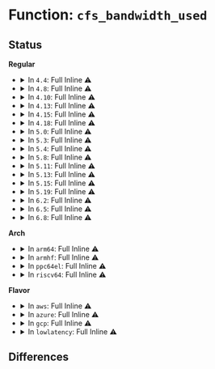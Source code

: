 # Function: <code>cfs_bandwidth_used</code>

## Status
<b>Regular</b>
<ul>
<li>
<details>
<summary>In <code>4.4</code>: Full Inline ⚠️</summary>

**Collision:** Unique Static

**Inline:** Full

**Transformation:** False

**Instances:**

```
In kernel/sched/fair.c (ffffffff810b2f71)
Location: kernel/sched/fair.c:3343
Inline: True
Inline callers:
  - kernel/sched/fair.c:update_curr
  - kernel/sched/fair.c:update_cfs_shares
  - kernel/sched/fair.c:yield_to_task_fair
  - kernel/sched/fair.c:check_preempt_wakeup
  - kernel/sched/fair.c:update_blocked_averages
  - kernel/sched/fair.c:dequeue_entity
  - kernel/sched/fair.c:dequeue_task_fair
  - kernel/sched/fair.c:dequeue_task_fair
  - kernel/sched/fair.c:enqueue_entity
  - kernel/sched/fair.c:enqueue_entity
  - kernel/sched/fair.c:enqueue_entity
  - kernel/sched/fair.c:enqueue_task_fair
  - kernel/sched/fair.c:enqueue_task_fair
  - kernel/sched/fair.c:set_curr_task_fair
  - kernel/sched/fair.c:unthrottle_cfs_rq
  - kernel/sched/fair.c:rq_offline_fair
  - kernel/sched/fair.c:distribute_cfs_runtime
```
</details>
</li>
<li>
<details>
<summary>In <code>4.8</code>: Full Inline ⚠️</summary>

**Collision:** Unique Static

**Inline:** Full

**Transformation:** False

**Instances:**

```
In kernel/sched/fair.c (ffffffff810c213b)
Location: kernel/sched/fair.c:3683
Inline: True
Inline callers:
  - kernel/sched/fair.c:online_fair_sched_group
  - kernel/sched/fair.c:set_curr_task_fair
  - kernel/sched/fair.c:rq_offline_fair
  - kernel/sched/fair.c:update_blocked_averages
  - kernel/sched/fair.c:yield_to_task_fair
  - kernel/sched/fair.c:check_preempt_wakeup
  - kernel/sched/fair.c:dequeue_task_fair
  - kernel/sched/fair.c:dequeue_task_fair
  - kernel/sched/fair.c:dequeue_task_fair
  - kernel/sched/fair.c:enqueue_task_fair
  - kernel/sched/fair.c:enqueue_task_fair
  - kernel/sched/fair.c:distribute_cfs_runtime
  - kernel/sched/fair.c:unthrottle_cfs_rq
  - kernel/sched/fair.c:dequeue_entity
  - kernel/sched/fair.c:enqueue_entity
  - kernel/sched/fair.c:enqueue_entity
  - kernel/sched/fair.c:enqueue_entity
  - kernel/sched/fair.c:update_cfs_shares
  - kernel/sched/fair.c:update_curr
```
</details>
</li>
<li>
<details>
<summary>In <code>4.10</code>: Full Inline ⚠️</summary>

**Collision:** Unique Static

**Inline:** Full

**Transformation:** False

**Instances:**

```
In kernel/sched/fair.c (ffffffff810c818b)
Location: kernel/sched/fair.c:3900
Inline: True
Inline callers:
  - kernel/sched/fair.c:online_fair_sched_group
  - kernel/sched/fair.c:set_curr_task_fair
  - kernel/sched/fair.c:rq_offline_fair
  - kernel/sched/fair.c:update_blocked_averages
  - kernel/sched/fair.c:yield_to_task_fair
  - kernel/sched/fair.c:check_preempt_wakeup
  - kernel/sched/fair.c:dequeue_task_fair
  - kernel/sched/fair.c:dequeue_task_fair
  - kernel/sched/fair.c:dequeue_task_fair
  - kernel/sched/fair.c:enqueue_task_fair
  - kernel/sched/fair.c:enqueue_task_fair
  - kernel/sched/fair.c:distribute_cfs_runtime
  - kernel/sched/fair.c:unthrottle_cfs_rq
  - kernel/sched/fair.c:dequeue_entity
  - kernel/sched/fair.c:enqueue_entity
  - kernel/sched/fair.c:enqueue_entity
  - kernel/sched/fair.c:enqueue_entity
  - kernel/sched/fair.c:update_cfs_shares
  - kernel/sched/fair.c:update_curr
```
</details>
</li>
<li>
<details>
<summary>In <code>4.13</code>: Full Inline ⚠️</summary>

**Collision:** Unique Static

**Inline:** Full

**Transformation:** False

**Instances:**

```
In kernel/sched/fair.c (ffffffff810c1e43)
Location: kernel/sched/fair.c:4022
Inline: True
Inline callers:
  - kernel/sched/fair.c:online_fair_sched_group
  - kernel/sched/fair.c:set_curr_task_fair
  - kernel/sched/fair.c:rq_offline_fair
  - kernel/sched/fair.c:update_blocked_averages
  - kernel/sched/fair.c:yield_to_task_fair
  - kernel/sched/fair.c:check_preempt_wakeup
  - kernel/sched/fair.c:dequeue_task_fair
  - kernel/sched/fair.c:dequeue_task_fair
  - kernel/sched/fair.c:dequeue_task_fair
  - kernel/sched/fair.c:enqueue_task_fair
  - kernel/sched/fair.c:enqueue_task_fair
  - kernel/sched/fair.c:distribute_cfs_runtime
  - kernel/sched/fair.c:unthrottle_cfs_rq
  - kernel/sched/fair.c:dequeue_entity
  - kernel/sched/fair.c:enqueue_entity
  - kernel/sched/fair.c:enqueue_entity
  - kernel/sched/fair.c:enqueue_entity
  - kernel/sched/fair.c:update_cfs_shares
  - kernel/sched/fair.c:update_curr
```
</details>
</li>
<li>
<details>
<summary>In <code>4.15</code>: Full Inline ⚠️</summary>

**Collision:** Unique Static

**Inline:** Full

**Transformation:** False

**Instances:**

```
In kernel/sched/fair.c (ffffffff810c9586)
Location: kernel/sched/fair.c:4361
Inline: True
Inline callers:
  - kernel/sched/fair.c:online_fair_sched_group
  - kernel/sched/fair.c:set_curr_task_fair
  - kernel/sched/fair.c:rq_offline_fair
  - kernel/sched/fair.c:update_blocked_averages
  - kernel/sched/fair.c:yield_to_task_fair
  - kernel/sched/fair.c:check_preempt_wakeup
  - kernel/sched/fair.c:dequeue_task_fair
  - kernel/sched/fair.c:dequeue_task_fair
  - kernel/sched/fair.c:dequeue_task_fair
  - kernel/sched/fair.c:enqueue_task_fair
  - kernel/sched/fair.c:enqueue_task_fair
  - kernel/sched/fair.c:distribute_cfs_runtime
  - kernel/sched/fair.c:unthrottle_cfs_rq
  - kernel/sched/fair.c:dequeue_entity
  - kernel/sched/fair.c:enqueue_entity
  - kernel/sched/fair.c:enqueue_entity
  - kernel/sched/fair.c:enqueue_entity
  - kernel/sched/fair.c:update_cfs_group
  - kernel/sched/fair.c:update_curr
```
</details>
</li>
<li>
<details>
<summary>In <code>4.18</code>: Full Inline ⚠️</summary>

**Collision:** Unique Static

**Inline:** Full

**Transformation:** False

**Instances:**

```
In kernel/sched/fair.c (ffffffff810d1706)
Location: kernel/sched/fair.c:4532
Inline: True
Inline callers:
  - kernel/sched/fair.c:online_fair_sched_group
  - kernel/sched/fair.c:set_curr_task_fair
  - kernel/sched/fair.c:rq_offline_fair
  - kernel/sched/fair.c:update_blocked_averages
  - kernel/sched/fair.c:yield_to_task_fair
  - kernel/sched/fair.c:check_preempt_wakeup
  - kernel/sched/fair.c:dequeue_task_fair
  - kernel/sched/fair.c:dequeue_task_fair
  - kernel/sched/fair.c:dequeue_task_fair
  - kernel/sched/fair.c:enqueue_task_fair
  - kernel/sched/fair.c:enqueue_task_fair
  - kernel/sched/fair.c:distribute_cfs_runtime
  - kernel/sched/fair.c:unthrottle_cfs_rq
  - kernel/sched/fair.c:dequeue_entity
  - kernel/sched/fair.c:enqueue_entity
  - kernel/sched/fair.c:enqueue_entity
  - kernel/sched/fair.c:enqueue_entity
  - kernel/sched/fair.c:update_cfs_group
  - kernel/sched/fair.c:update_curr
```
</details>
</li>
<li>
<details>
<summary>In <code>5.0</code>: Full Inline ⚠️</summary>

**Collision:** Unique Static

**Inline:** Full

**Transformation:** False

**Instances:**

```
In kernel/sched/fair.c (ffffffff810db036)
Location: kernel/sched/fair.c:4223
Inline: True
Inline callers:
  - kernel/sched/fair.c:online_fair_sched_group
  - kernel/sched/fair.c:set_curr_task_fair
  - kernel/sched/fair.c:rq_offline_fair
  - kernel/sched/fair.c:update_blocked_averages
  - kernel/sched/fair.c:yield_to_task_fair
  - kernel/sched/fair.c:check_preempt_wakeup
  - kernel/sched/fair.c:dequeue_task_fair
  - kernel/sched/fair.c:dequeue_task_fair
  - kernel/sched/fair.c:dequeue_task_fair
  - kernel/sched/fair.c:enqueue_task_fair
  - kernel/sched/fair.c:enqueue_task_fair
  - kernel/sched/fair.c:distribute_cfs_runtime
  - kernel/sched/fair.c:unthrottle_cfs_rq
  - kernel/sched/fair.c:dequeue_entity
  - kernel/sched/fair.c:enqueue_entity
  - kernel/sched/fair.c:enqueue_entity
  - kernel/sched/fair.c:enqueue_entity
  - kernel/sched/fair.c:update_cfs_group
  - kernel/sched/fair.c:update_curr
```
</details>
</li>
<li>
<details>
<summary>In <code>5.3</code>: Full Inline ⚠️</summary>

**Collision:** Unique Static

**Inline:** Full

**Transformation:** False

**Instances:**

```
In kernel/sched/fair.c (ffffffff810e2472)
Location: kernel/sched/fair.c:4319
Inline: True
Inline callers:
  - kernel/sched/fair.c:online_fair_sched_group
  - kernel/sched/fair.c:set_curr_task_fair
  - kernel/sched/fair.c:rq_offline_fair
  - kernel/sched/fair.c:yield_to_task_fair
  - kernel/sched/fair.c:check_preempt_wakeup
  - kernel/sched/fair.c:dequeue_task_fair
  - kernel/sched/fair.c:dequeue_task_fair
  - kernel/sched/fair.c:dequeue_task_fair
  - kernel/sched/fair.c:enqueue_task_fair
  - kernel/sched/fair.c:enqueue_task_fair
  - kernel/sched/fair.c:enqueue_task_fair
  - kernel/sched/fair.c:distribute_cfs_runtime
  - kernel/sched/fair.c:unthrottle_cfs_rq
  - kernel/sched/fair.c:dequeue_entity
  - kernel/sched/fair.c:enqueue_entity
  - kernel/sched/fair.c:enqueue_entity
  - kernel/sched/fair.c:enqueue_entity
  - kernel/sched/fair.c:update_cfs_group
  - kernel/sched/fair.c:update_curr
```
</details>
</li>
<li>
<details>
<summary>In <code>5.4</code>: Full Inline ⚠️</summary>

**Collision:** Unique Static

**Inline:** Full

**Transformation:** False

**Instances:**

```
In kernel/sched/fair.c (ffffffff810ecb2b)
Location: kernel/sched/fair.c:4318
Inline: True
Inline callers:
  - kernel/sched/fair.c:online_fair_sched_group
  - kernel/sched/fair.c:set_next_task_fair
  - kernel/sched/fair.c:rq_offline_fair
  - kernel/sched/fair.c:yield_to_task_fair
  - kernel/sched/fair.c:check_preempt_wakeup
  - kernel/sched/fair.c:dequeue_task_fair
  - kernel/sched/fair.c:dequeue_task_fair
  - kernel/sched/fair.c:dequeue_task_fair
  - kernel/sched/fair.c:enqueue_task_fair
  - kernel/sched/fair.c:enqueue_task_fair
  - kernel/sched/fair.c:enqueue_task_fair
  - kernel/sched/fair.c:distribute_cfs_runtime
  - kernel/sched/fair.c:unthrottle_cfs_rq
  - kernel/sched/fair.c:dequeue_entity
  - kernel/sched/fair.c:enqueue_entity
  - kernel/sched/fair.c:enqueue_entity
  - kernel/sched/fair.c:enqueue_entity
  - kernel/sched/fair.c:update_cfs_group
  - kernel/sched/fair.c:update_curr
```
</details>
</li>
<li>
<details>
<summary>In <code>5.8</code>: Full Inline ⚠️</summary>

**Collision:** Unique Static

**Inline:** Full

**Transformation:** False

**Instances:**

```
In kernel/sched/fair.c (ffffffff810f69c7)
Location: kernel/sched/fair.c:4544
Inline: True
Inline callers:
  - kernel/sched/fair.c:online_fair_sched_group
  - kernel/sched/fair.c:set_next_task_fair
  - kernel/sched/fair.c:rq_offline_fair
  - kernel/sched/fair.c:yield_to_task_fair
  - kernel/sched/fair.c:check_preempt_wakeup
  - kernel/sched/fair.c:dequeue_task_fair
  - kernel/sched/fair.c:dequeue_task_fair
  - kernel/sched/fair.c:dequeue_task_fair
  - kernel/sched/fair.c:enqueue_task_fair
  - kernel/sched/fair.c:enqueue_task_fair
  - kernel/sched/fair.c:enqueue_task_fair
  - kernel/sched/fair.c:enqueue_task_fair
  - kernel/sched/fair.c:distribute_cfs_runtime
  - kernel/sched/fair.c:unthrottle_cfs_rq
  - kernel/sched/fair.c:unthrottle_cfs_rq
  - kernel/sched/fair.c:unthrottle_cfs_rq
  - kernel/sched/fair.c:dequeue_entity
  - kernel/sched/fair.c:enqueue_entity
  - kernel/sched/fair.c:enqueue_entity
  - kernel/sched/fair.c:enqueue_entity
  - kernel/sched/fair.c:enqueue_entity
  - kernel/sched/fair.c:update_cfs_group
  - kernel/sched/fair.c:update_curr
```
</details>
</li>
<li>
<details>
<summary>In <code>5.11</code>: Full Inline ⚠️</summary>

**Collision:** Unique Static

**Inline:** Full

**Transformation:** False

**Instances:**

```
In kernel/sched/fair.c (ffffffff810f4b7a)
Location: kernel/sched/fair.c:4578
Inline: True
Inline callers:
  - kernel/sched/fair.c:online_fair_sched_group
  - kernel/sched/fair.c:set_next_task_fair
  - kernel/sched/fair.c:rq_offline_fair
  - kernel/sched/fair.c:yield_to_task_fair
  - kernel/sched/fair.c:check_preempt_wakeup
  - kernel/sched/fair.c:dequeue_task_fair
  - kernel/sched/fair.c:dequeue_task_fair
  - kernel/sched/fair.c:dequeue_task_fair
  - kernel/sched/fair.c:enqueue_task_fair
  - kernel/sched/fair.c:enqueue_task_fair
  - kernel/sched/fair.c:enqueue_task_fair
  - kernel/sched/fair.c:enqueue_task_fair
  - kernel/sched/fair.c:distribute_cfs_runtime
  - kernel/sched/fair.c:unthrottle_cfs_rq
  - kernel/sched/fair.c:unthrottle_cfs_rq
  - kernel/sched/fair.c:unthrottle_cfs_rq
  - kernel/sched/fair.c:dequeue_entity
  - kernel/sched/fair.c:enqueue_entity
  - kernel/sched/fair.c:enqueue_entity
  - kernel/sched/fair.c:enqueue_entity
  - kernel/sched/fair.c:enqueue_entity
  - kernel/sched/fair.c:update_cfs_group
  - kernel/sched/fair.c:update_curr
```
</details>
</li>
<li>
<details>
<summary>In <code>5.13</code>: Full Inline ⚠️</summary>

**Collision:** Unique Static

**Inline:** Full

**Transformation:** False

**Instances:**

```
In kernel/sched/fair.c (ffffffff810f6c6a)
Location: kernel/sched/fair.c:4641
Inline: True
Inline callers:
  - kernel/sched/fair.c:online_fair_sched_group
  - kernel/sched/fair.c:set_next_task_fair
  - kernel/sched/fair.c:propagate_entity_cfs_rq
  - kernel/sched/fair.c:rq_offline_fair
  - kernel/sched/fair.c:yield_to_task_fair
  - kernel/sched/fair.c:check_preempt_wakeup
  - kernel/sched/fair.c:dequeue_task_fair
  - kernel/sched/fair.c:dequeue_task_fair
  - kernel/sched/fair.c:dequeue_task_fair
  - kernel/sched/fair.c:enqueue_task_fair
  - kernel/sched/fair.c:enqueue_task_fair
  - kernel/sched/fair.c:enqueue_task_fair
  - kernel/sched/fair.c:enqueue_task_fair
  - kernel/sched/fair.c:distribute_cfs_runtime
  - kernel/sched/fair.c:unthrottle_cfs_rq
  - kernel/sched/fair.c:unthrottle_cfs_rq
  - kernel/sched/fair.c:unthrottle_cfs_rq
  - kernel/sched/fair.c:dequeue_entity
  - kernel/sched/fair.c:enqueue_entity
  - kernel/sched/fair.c:enqueue_entity
  - kernel/sched/fair.c:enqueue_entity
  - kernel/sched/fair.c:enqueue_entity
  - kernel/sched/fair.c:update_cfs_group
  - kernel/sched/fair.c:update_curr
```
</details>
</li>
<li>
<details>
<summary>In <code>5.15</code>: Full Inline ⚠️</summary>

**Collision:** Unique Static

**Inline:** Full

**Transformation:** False

**Instances:**

```
In kernel/sched/fair.c (ffffffff81110ebc)
Location: kernel/sched/fair.c:4653
Inline: True
Inline callers:
  - kernel/sched/fair.c:online_fair_sched_group
  - kernel/sched/fair.c:set_next_task_fair
  - kernel/sched/fair.c:propagate_entity_cfs_rq
  - kernel/sched/fair.c:rq_offline_fair
  - kernel/sched/fair.c:yield_to_task_fair
  - kernel/sched/fair.c:pick_next_task_fair
  - kernel/sched/fair.c:pick_next_task_fair
  - kernel/sched/fair.c:pick_task_fair
  - kernel/sched/fair.c:pick_task_fair
  - kernel/sched/fair.c:check_preempt_wakeup
  - kernel/sched/fair.c:dequeue_task_fair
  - kernel/sched/fair.c:dequeue_task_fair
  - kernel/sched/fair.c:dequeue_task_fair
  - kernel/sched/fair.c:enqueue_task_fair
  - kernel/sched/fair.c:enqueue_task_fair
  - kernel/sched/fair.c:enqueue_task_fair
  - kernel/sched/fair.c:enqueue_task_fair
  - kernel/sched/fair.c:distribute_cfs_runtime
  - kernel/sched/fair.c:unthrottle_cfs_rq
  - kernel/sched/fair.c:unthrottle_cfs_rq
  - kernel/sched/fair.c:unthrottle_cfs_rq
  - kernel/sched/fair.c:put_prev_entity
  - kernel/sched/fair.c:put_prev_entity
  - kernel/sched/fair.c:dequeue_entity
  - kernel/sched/fair.c:enqueue_entity
  - kernel/sched/fair.c:enqueue_entity
  - kernel/sched/fair.c:enqueue_entity
  - kernel/sched/fair.c:enqueue_entity
  - kernel/sched/fair.c:update_cfs_group
  - kernel/sched/fair.c:update_curr
```
</details>
</li>
<li>
<details>
<summary>In <code>5.19</code>: Full Inline ⚠️</summary>

**Collision:** Unique Static

**Inline:** Full

**Transformation:** False

**Instances:**

```
In kernel/sched/fair.c (ffffffff8112d0e9)
Location: kernel/sched/fair.c:4691
Inline: True
Inline callers:
  - kernel/sched/fair.c:online_fair_sched_group
  - kernel/sched/fair.c:set_next_task_fair
  - kernel/sched/fair.c:propagate_entity_cfs_rq
  - kernel/sched/fair.c:rq_offline_fair
  - kernel/sched/fair.c:can_migrate_task
  - kernel/sched/fair.c:can_migrate_task
  - kernel/sched/fair.c:yield_to_task_fair
  - kernel/sched/fair.c:pick_next_task_fair
  - kernel/sched/fair.c:pick_next_task_fair
  - kernel/sched/fair.c:pick_task_fair
  - kernel/sched/fair.c:pick_task_fair
  - kernel/sched/fair.c:check_preempt_wakeup
  - kernel/sched/fair.c:dequeue_task_fair
  - kernel/sched/fair.c:dequeue_task_fair
  - kernel/sched/fair.c:dequeue_task_fair
  - kernel/sched/fair.c:enqueue_task_fair
  - kernel/sched/fair.c:enqueue_task_fair
  - kernel/sched/fair.c:enqueue_task_fair
  - kernel/sched/fair.c:enqueue_task_fair
  - kernel/sched/fair.c:distribute_cfs_runtime
  - kernel/sched/fair.c:unthrottle_cfs_rq
  - kernel/sched/fair.c:unthrottle_cfs_rq
  - kernel/sched/fair.c:unthrottle_cfs_rq
  - kernel/sched/fair.c:put_prev_entity
  - kernel/sched/fair.c:put_prev_entity
  - kernel/sched/fair.c:dequeue_entity
  - kernel/sched/fair.c:enqueue_entity
  - kernel/sched/fair.c:enqueue_entity
  - kernel/sched/fair.c:enqueue_entity
  - kernel/sched/fair.c:enqueue_entity
  - kernel/sched/fair.c:update_cfs_group
  - kernel/sched/fair.c:update_curr
```
</details>
</li>
<li>
<details>
<summary>In <code>6.2</code>: Full Inline ⚠️</summary>

**Collision:** Unique Static

**Inline:** Full

**Transformation:** False

**Instances:**

```
In kernel/sched/fair.c (ffffffff81156e58)
Location: kernel/sched/fair.c:5097
Inline: True
Inline callers:
  - kernel/sched/fair.c:online_fair_sched_group
  - kernel/sched/fair.c:set_next_task_fair
  - kernel/sched/fair.c:rq_offline_fair
  - kernel/sched/fair.c:can_migrate_task
  - kernel/sched/fair.c:can_migrate_task
  - kernel/sched/fair.c:yield_to_task_fair
  - kernel/sched/fair.c:check_preempt_wakeup
  - kernel/sched/fair.c:dequeue_task_fair
  - kernel/sched/fair.c:dequeue_task_fair
  - kernel/sched/fair.c:dequeue_task_fair
  - kernel/sched/fair.c:enqueue_task_fair
  - kernel/sched/fair.c:enqueue_task_fair
  - kernel/sched/fair.c:distribute_cfs_runtime
  - kernel/sched/fair.c:unthrottle_cfs_rq
  - kernel/sched/fair.c:unthrottle_cfs_rq
  - kernel/sched/fair.c:dequeue_entity
  - kernel/sched/fair.c:enqueue_entity
  - kernel/sched/fair.c:enqueue_entity
  - kernel/sched/fair.c:enqueue_entity
  - kernel/sched/fair.c:enqueue_entity
  - kernel/sched/fair.c:update_cfs_group
  - kernel/sched/fair.c:update_curr
```
</details>
</li>
<li>
<details>
<summary>In <code>6.5</code>: Full Inline ⚠️</summary>

**Collision:** Unique Static

**Inline:** Full

**Transformation:** False

**Instances:**

```
In kernel/sched/fair.c (ffffffff81166f07)
Location: kernel/sched/fair.c:5203
Inline: True
Inline callers:
  - kernel/sched/fair.c:online_fair_sched_group
  - kernel/sched/fair.c:set_next_task_fair
  - kernel/sched/fair.c:task_is_throttled_fair
  - kernel/sched/fair.c:rq_offline_fair
  - kernel/sched/fair.c:can_migrate_task
  - kernel/sched/fair.c:can_migrate_task
  - kernel/sched/fair.c:yield_to_task_fair
  - kernel/sched/fair.c:check_preempt_wakeup
  - kernel/sched/fair.c:dequeue_task_fair
  - kernel/sched/fair.c:dequeue_task_fair
  - kernel/sched/fair.c:dequeue_task_fair
  - kernel/sched/fair.c:enqueue_task_fair
  - kernel/sched/fair.c:enqueue_task_fair
  - kernel/sched/fair.c:distribute_cfs_runtime
  - kernel/sched/fair.c:distribute_cfs_runtime
  - kernel/sched/fair.c:distribute_cfs_runtime
  - kernel/sched/fair.c:__cfsb_csd_unthrottle
  - kernel/sched/fair.c:unthrottle_cfs_rq
  - kernel/sched/fair.c:unthrottle_cfs_rq
  - kernel/sched/fair.c:dequeue_entity
  - kernel/sched/fair.c:enqueue_entity
  - kernel/sched/fair.c:enqueue_entity
  - kernel/sched/fair.c:enqueue_entity
  - kernel/sched/fair.c:enqueue_entity
  - kernel/sched/fair.c:update_cfs_group
  - kernel/sched/fair.c:update_curr
```
</details>
</li>
<li>
<details>
<summary>In <code>6.8</code>: Full Inline ⚠️</summary>

**Collision:** Unique Static

**Inline:** Full

**Transformation:** False

**Instances:**

```
In kernel/sched/fair.c (ffffffff81173c87)
Location: kernel/sched/fair.c:5532
Inline: True
Inline callers:
  - kernel/sched/fair.c:online_fair_sched_group
  - kernel/sched/fair.c:set_next_task_fair
  - kernel/sched/fair.c:task_is_throttled_fair
  - kernel/sched/fair.c:rq_offline_fair
  - kernel/sched/fair.c:can_migrate_task
  - kernel/sched/fair.c:can_migrate_task
  - kernel/sched/fair.c:yield_to_task_fair
  - kernel/sched/fair.c:pick_next_task_fair
  - kernel/sched/fair.c:pick_next_task_fair
  - kernel/sched/fair.c:check_preempt_wakeup_fair
  - kernel/sched/fair.c:dequeue_task_fair
  - kernel/sched/fair.c:dequeue_task_fair
  - kernel/sched/fair.c:dequeue_task_fair
  - kernel/sched/fair.c:enqueue_task_fair
  - kernel/sched/fair.c:enqueue_task_fair
  - kernel/sched/fair.c:distribute_cfs_runtime
  - kernel/sched/fair.c:distribute_cfs_runtime
  - kernel/sched/fair.c:distribute_cfs_runtime
  - kernel/sched/fair.c:__cfsb_csd_unthrottle
  - kernel/sched/fair.c:unthrottle_cfs_rq
  - kernel/sched/fair.c:unthrottle_cfs_rq
  - kernel/sched/fair.c:dequeue_entity
  - kernel/sched/fair.c:enqueue_entity
  - kernel/sched/fair.c:enqueue_entity
  - kernel/sched/fair.c:enqueue_entity
  - kernel/sched/fair.c:enqueue_entity
  - kernel/sched/fair.c:enqueue_entity
  - kernel/sched/fair.c:update_cfs_group
  - kernel/sched/fair.c:update_curr
```
</details>
</li>
</ul>
<b>Arch</b>
<ul>
<li>
<details>
<summary>In <code>arm64</code>: Full Inline ⚠️</summary>

**Collision:** Unique Static

**Inline:** Full

**Transformation:** False

**Instances:**

```
In kernel/sched/fair.c (ffff80001014d088)
Location: kernel/sched/fair.c:4318
Inline: True
Inline callers:
  - kernel/sched/fair.c:online_fair_sched_group
  - kernel/sched/fair.c:set_next_task_fair
  - kernel/sched/fair.c:rq_offline_fair
  - kernel/sched/fair.c:yield_to_task_fair
  - kernel/sched/fair.c:check_preempt_wakeup
  - kernel/sched/fair.c:dequeue_task_fair
  - kernel/sched/fair.c:dequeue_task_fair
  - kernel/sched/fair.c:dequeue_task_fair
  - kernel/sched/fair.c:enqueue_task_fair
  - kernel/sched/fair.c:enqueue_task_fair
  - kernel/sched/fair.c:enqueue_task_fair
  - kernel/sched/fair.c:distribute_cfs_runtime
  - kernel/sched/fair.c:unthrottle_cfs_rq
  - kernel/sched/fair.c:dequeue_entity
  - kernel/sched/fair.c:enqueue_entity
  - kernel/sched/fair.c:enqueue_entity
  - kernel/sched/fair.c:enqueue_entity
  - kernel/sched/fair.c:update_cfs_group
  - kernel/sched/fair.c:update_curr
```
</details>
</li>
<li>
<details>
<summary>In <code>armhf</code>: Full Inline ⚠️</summary>

**Collision:** Unique Static

**Inline:** Full

**Transformation:** False

**Instances:**

```
In kernel/sched/fair.c (0)
Location: kernel/sched/fair.c:4333
Inline: True
```
</details>
</li>
<li>
<details>
<summary>In <code>ppc64el</code>: Full Inline ⚠️</summary>

**Collision:** Unique Static

**Inline:** Full

**Transformation:** False

**Instances:**

```
In kernel/sched/fair.c (c00000000019fe64)
Location: kernel/sched/fair.c:4318
Inline: True
Inline callers:
  - kernel/sched/fair.c:online_fair_sched_group
  - kernel/sched/fair.c:set_next_task_fair
  - kernel/sched/fair.c:rq_offline_fair
  - kernel/sched/fair.c:yield_to_task_fair
  - kernel/sched/fair.c:check_preempt_wakeup
  - kernel/sched/fair.c:dequeue_task_fair
  - kernel/sched/fair.c:dequeue_task_fair
  - kernel/sched/fair.c:dequeue_task_fair
  - kernel/sched/fair.c:enqueue_task_fair
  - kernel/sched/fair.c:enqueue_task_fair
  - kernel/sched/fair.c:enqueue_task_fair
  - kernel/sched/fair.c:distribute_cfs_runtime
  - kernel/sched/fair.c:unthrottle_cfs_rq
  - kernel/sched/fair.c:dequeue_entity
  - kernel/sched/fair.c:enqueue_entity
  - kernel/sched/fair.c:enqueue_entity
  - kernel/sched/fair.c:enqueue_entity
  - kernel/sched/fair.c:update_cfs_group
  - kernel/sched/fair.c:update_curr
```
</details>
</li>
<li>
<details>
<summary>In <code>riscv64</code>: Full Inline ⚠️</summary>

**Collision:** Unique Static

**Inline:** Full

**Transformation:** False

**Instances:**

```
In kernel/sched/fair.c (0)
Location: kernel/sched/fair.c:4333
Inline: True
```
</details>
</li>
</ul>
<b>Flavor</b>
<ul>
<li>
<details>
<summary>In <code>aws</code>: Full Inline ⚠️</summary>

**Collision:** Unique Static

**Inline:** Full

**Transformation:** False

**Instances:**

```
In kernel/sched/fair.c (ffffffff810e6c8b)
Location: kernel/sched/fair.c:4318
Inline: True
Inline callers:
  - kernel/sched/fair.c:online_fair_sched_group
  - kernel/sched/fair.c:set_next_task_fair
  - kernel/sched/fair.c:rq_offline_fair
  - kernel/sched/fair.c:yield_to_task_fair
  - kernel/sched/fair.c:check_preempt_wakeup
  - kernel/sched/fair.c:dequeue_task_fair
  - kernel/sched/fair.c:dequeue_task_fair
  - kernel/sched/fair.c:dequeue_task_fair
  - kernel/sched/fair.c:enqueue_task_fair
  - kernel/sched/fair.c:enqueue_task_fair
  - kernel/sched/fair.c:enqueue_task_fair
  - kernel/sched/fair.c:distribute_cfs_runtime
  - kernel/sched/fair.c:unthrottle_cfs_rq
  - kernel/sched/fair.c:dequeue_entity
  - kernel/sched/fair.c:enqueue_entity
  - kernel/sched/fair.c:enqueue_entity
  - kernel/sched/fair.c:enqueue_entity
  - kernel/sched/fair.c:update_cfs_group
  - kernel/sched/fair.c:update_curr
```
</details>
</li>
<li>
<details>
<summary>In <code>azure</code>: Full Inline ⚠️</summary>

**Collision:** Unique Static

**Inline:** Full

**Transformation:** False

**Instances:**

```
In kernel/sched/fair.c (ffffffff810d5e2b)
Location: kernel/sched/fair.c:4318
Inline: True
Inline callers:
  - kernel/sched/fair.c:online_fair_sched_group
  - kernel/sched/fair.c:set_next_task_fair
  - kernel/sched/fair.c:rq_offline_fair
  - kernel/sched/fair.c:yield_to_task_fair
  - kernel/sched/fair.c:check_preempt_wakeup
  - kernel/sched/fair.c:dequeue_task_fair
  - kernel/sched/fair.c:dequeue_task_fair
  - kernel/sched/fair.c:dequeue_task_fair
  - kernel/sched/fair.c:enqueue_task_fair
  - kernel/sched/fair.c:enqueue_task_fair
  - kernel/sched/fair.c:enqueue_task_fair
  - kernel/sched/fair.c:distribute_cfs_runtime
  - kernel/sched/fair.c:unthrottle_cfs_rq
  - kernel/sched/fair.c:dequeue_entity
  - kernel/sched/fair.c:enqueue_entity
  - kernel/sched/fair.c:enqueue_entity
  - kernel/sched/fair.c:enqueue_entity
  - kernel/sched/fair.c:update_cfs_group
  - kernel/sched/fair.c:update_curr
```
</details>
</li>
<li>
<details>
<summary>In <code>gcp</code>: Full Inline ⚠️</summary>

**Collision:** Unique Static

**Inline:** Full

**Transformation:** False

**Instances:**

```
In kernel/sched/fair.c (ffffffff810e305b)
Location: kernel/sched/fair.c:4318
Inline: True
Inline callers:
  - kernel/sched/fair.c:online_fair_sched_group
  - kernel/sched/fair.c:set_next_task_fair
  - kernel/sched/fair.c:rq_offline_fair
  - kernel/sched/fair.c:yield_to_task_fair
  - kernel/sched/fair.c:check_preempt_wakeup
  - kernel/sched/fair.c:dequeue_task_fair
  - kernel/sched/fair.c:dequeue_task_fair
  - kernel/sched/fair.c:dequeue_task_fair
  - kernel/sched/fair.c:enqueue_task_fair
  - kernel/sched/fair.c:enqueue_task_fair
  - kernel/sched/fair.c:enqueue_task_fair
  - kernel/sched/fair.c:distribute_cfs_runtime
  - kernel/sched/fair.c:unthrottle_cfs_rq
  - kernel/sched/fair.c:dequeue_entity
  - kernel/sched/fair.c:enqueue_entity
  - kernel/sched/fair.c:enqueue_entity
  - kernel/sched/fair.c:enqueue_entity
  - kernel/sched/fair.c:update_cfs_group
  - kernel/sched/fair.c:update_curr
```
</details>
</li>
<li>
<details>
<summary>In <code>lowlatency</code>: Full Inline ⚠️</summary>

**Collision:** Unique Static

**Inline:** Full

**Transformation:** False

**Instances:**

```
In kernel/sched/fair.c (ffffffff810eec3a)
Location: kernel/sched/fair.c:4318
Inline: True
Inline callers:
  - kernel/sched/fair.c:online_fair_sched_group
  - kernel/sched/fair.c:set_next_task_fair
  - kernel/sched/fair.c:rq_offline_fair
  - kernel/sched/fair.c:yield_to_task_fair
  - kernel/sched/fair.c:check_preempt_wakeup
  - kernel/sched/fair.c:dequeue_task_fair
  - kernel/sched/fair.c:dequeue_task_fair
  - kernel/sched/fair.c:dequeue_task_fair
  - kernel/sched/fair.c:enqueue_task_fair
  - kernel/sched/fair.c:enqueue_task_fair
  - kernel/sched/fair.c:enqueue_task_fair
  - kernel/sched/fair.c:distribute_cfs_runtime
  - kernel/sched/fair.c:unthrottle_cfs_rq
  - kernel/sched/fair.c:dequeue_entity
  - kernel/sched/fair.c:enqueue_entity
  - kernel/sched/fair.c:enqueue_entity
  - kernel/sched/fair.c:enqueue_entity
  - kernel/sched/fair.c:update_cfs_group
  - kernel/sched/fair.c:update_curr
```
</details>
</li>
</ul>

## Differences

